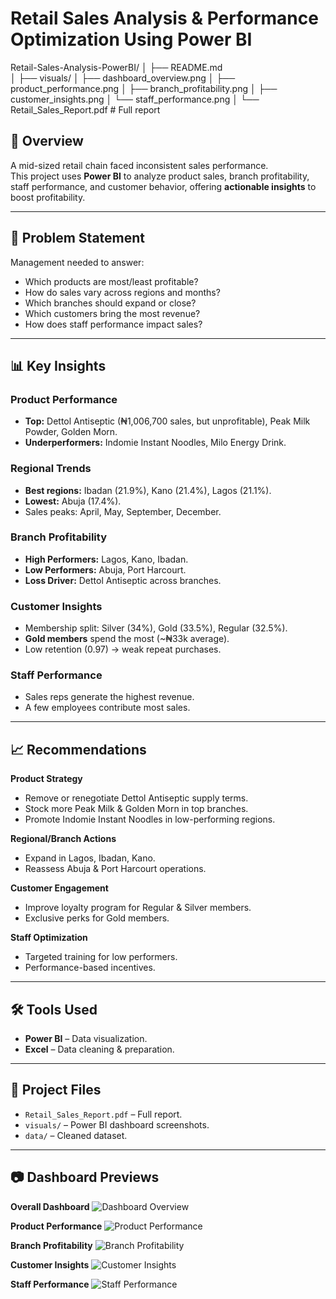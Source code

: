 # Retail Sales Analysis & Performance Optimization Using Power BI


Retail-Sales-Analysis-PowerBI/
│
├── README.md               
│
├── visuals/
│   ├── dashboard_overview.png
│   ├── product_performance.png
│   ├── branch_profitability.png
│   ├── customer_insights.png
│   └── staff_performance.png
│
└── Retail_Sales_Report.pdf  # Full report


## 📌 Overview
A mid-sized retail chain faced inconsistent sales performance.  
This project uses **Power BI** to analyze product sales, branch profitability, staff performance, and customer behavior, offering **actionable insights** to boost profitability.

---

## 🎯 Problem Statement
Management needed to answer:
- Which products are most/least profitable?
- How do sales vary across regions and months?
- Which branches should expand or close?
- Which customers bring the most revenue?
- How does staff performance impact sales?

---

## 📊 Key Insights
### Product Performance
- **Top:** Dettol Antiseptic (₦1,006,700 sales, but unprofitable), Peak Milk Powder, Golden Morn.
- **Underperformers:** Indomie Instant Noodles, Milo Energy Drink.

### Regional Trends
- **Best regions:** Ibadan (21.9%), Kano (21.4%), Lagos (21.1%).
- **Lowest:** Abuja (17.4%).
- Sales peaks: April, May, September, December.

### Branch Profitability
- **High Performers:** Lagos, Kano, Ibadan.
- **Low Performers:** Abuja, Port Harcourt.
- **Loss Driver:** Dettol Antiseptic across branches.

### Customer Insights
- Membership split: Silver (34%), Gold (33.5%), Regular (32.5%).
- **Gold members** spend the most (~₦33k average).
- Low retention (0.97) → weak repeat purchases.

### Staff Performance
- Sales reps generate the highest revenue.
- A few employees contribute most sales.

---

## 📈 Recommendations
**Product Strategy**
- Remove or renegotiate Dettol Antiseptic supply terms.
- Stock more Peak Milk & Golden Morn in top branches.
- Promote Indomie Instant Noodles in low-performing regions.

**Regional/Branch Actions**
- Expand in Lagos, Ibadan, Kano.
- Reassess Abuja & Port Harcourt operations.

**Customer Engagement**
- Improve loyalty program for Regular & Silver members.
- Exclusive perks for Gold members.

**Staff Optimization**
- Targeted training for low performers.
- Performance-based incentives.

---

## 🛠 Tools Used
- **Power BI** – Data visualization.
- **Excel** – Data cleaning & preparation.

---

## 📂 Project Files
- `Retail_Sales_Report.pdf` – Full report.
- `visuals/` – Power BI dashboard screenshots.
- `data/` – Cleaned dataset.

---

## 📷 Dashboard Previews

**Overall Dashboard**
![Dashboard Overview](visuals/dashboard_overview.png)

**Product Performance**
![Product Performance](visuals/product_performance.png)

**Branch Profitability**
![Branch Profitability](visuals/branch_profitability.png)

**Customer Insights**
![Customer Insights](visuals/customer_insights.png)

**Staff Performance**
![Staff Performance](visuals/staff_performance.png)


